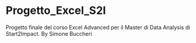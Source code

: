 # Progetto_Excel_S2I
Progetto finale del corso Excel Advanced per il Master di Data Analysis di Start2Impact. By Simone Buccheri
